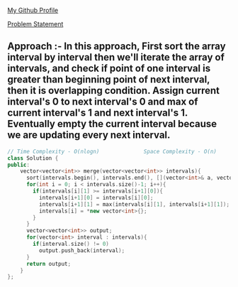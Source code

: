 [My Github Profile](https://github.com/Hg03)

[Problem Statement](https://leetcode.com/merge-intervals/)

## Approach :- In this approach, First sort the array interval by interval then we'll iterate the array of intervals, and check if point of one interval is greater than beginning point of next interval, then it is overlapping condition. Assign current interval's 0 to next interval's 0 and max of current interval's 1 and next interval's 1. Eventually empty the current interval because we are updating every next interval.

```cpp
// Time Complexity - O(nlogn)              Space Complexity - O(n)
class Solution {
public:
    vector<vector<int>> merge(vector<vector<int>> intervals){
      sort(intervals.begin(), intervals.end(), [](vector<int>& a, vector<int>& b){return a[0] < b[0];});
      for(int i = 0; i < intervals.size()-1; i++){
        if(intervals[i][1] >= intervals[i+1][0]){
          intervals[i+1][0] = intervals[i][0];
          intervals[i+1][1] = max(intervals[i][1], intervals[i+1][1]);
          intervals[i] = *new vector<int>{};
        }
      }
      vector<vector<int>> output;
      for(vector<int> interval : intervals){
        if(interval.size() != 0)
          output.push_back(interval);
      }
      return output;
    }
};
```
